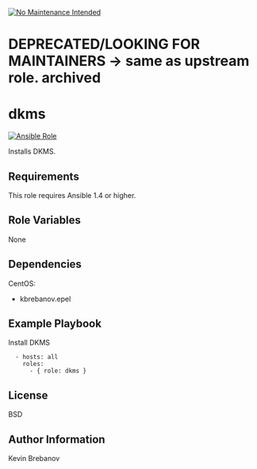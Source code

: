 [![No Maintenance Intended](http://unmaintained.tech/badge.svg)](http://unmaintained.tech/)
# DEPRECATED/LOOKING FOR MAINTAINERS -> same as upstream role. archived

dkms
====

[![Ansible Role](https://img.shields.io/ansible/role/3291.svg)](https://galaxy.ansible.com/list#/roles/3291)

Installs DKMS.

Requirements
------------

This role requires Ansible 1.4 or higher.

Role Variables
--------------

None

Dependencies
------------

CentOS:
  - kbrebanov.epel

Example Playbook
----------------

Install DKMS
```
  - hosts: all
    roles:
      - { role: dkms }
```

License
-------

BSD

Author Information
------------------

Kevin Brebanov
